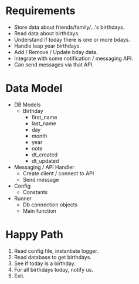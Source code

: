 # Requirements

 * Store data about friends/family/...'s birthdays.
 * Read data about birthdays.
 * Understand if today there is one or more bdays.
 * Handle leap year birthdays.
 * Add / Remove / Update bday data.
 * Integrate with some notification / messaging API.
 * Can send messages via that API.

# Data Model

 * DB Models
   * Birthday
     * first_name
     * last_name
     * day
     * month
     * year
     * note
     * dt_created
     * dt_updated
 * Messaging / API Handler
   * Create client / connect to API
   * Send message
 * Config
   * Constants
 * Runner
   * Db connection objects
   * Main function

# Happy Path

1. Read config file, instantiate logger.
2. Read database to get birthdays.
3. See if today is a birthday.
4. For all birthdays today, notify us.
5. Exit.
